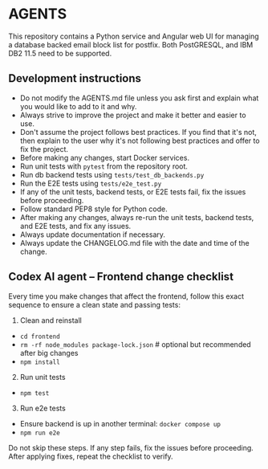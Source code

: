 # AGENTS

This repository contains a Python service and Angular web UI for managing a
database backed email block list for postfix.  Both PostGRESQL, and IBM DB2 11.5
need to be supported.

## Development instructions

- Do not modify the AGENTS.md file unless you ask first and explain what you would like to add to it and why. 
- Always strive to improve the project and make it better and easier to use.
- Don't assume the project follows best practices. If you find that it's not, then explain to the user why it's not following best practices and offer to fix the project.
- Before making any changes, start Docker services.
- Run unit tests with `pytest` from the repository root.
- Run db backend tests using `tests/test_db_backends.py`
- Run the E2E tests using `tests/e2e_test.py`
- If any of the unit tests, backend tests, or E2E tests fail, fix the issues before proceeding.
- Follow standard PEP8 style for Python code.
- After making any changes, always re-run the unit tests, backend tests, and E2E tests, and fix any issues.
- Always update documentation if necessary. 
- Always update the CHANGELOG.md file with the date and time of the change.

## Codex AI agent – Frontend change checklist

Every time you make changes that affect the frontend, follow this exact sequence to ensure a clean state and passing tests:

1) Clean and reinstall

- `cd frontend`
- `rm -rf node_modules package-lock.json`  # optional but recommended after big changes
- `npm install`

2) Run unit tests

- `npm test`

3) Run e2e tests

- Ensure backend is up in another terminal: `docker compose up`
- `npm run e2e`

Do not skip these steps. If any step fails, fix the issues before proceeding. After applying fixes, repeat the checklist to verify.
